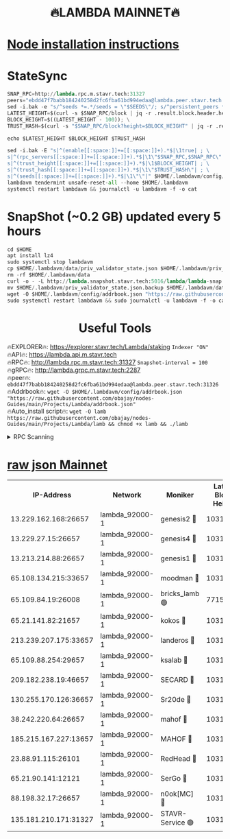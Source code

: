 <h1 align="center"> 🔥LAMBDA MAINNET🔥</h1>


[Node installation instructions](https://github.com/obajay/nodes-Guides/tree/main/Projects/Lambda)
=


# StateSync
```python
SNAP_RPC=http://lambda.rpc.m.stavr.tech:31327
peers="ebdd47f7babb184240258d2fc6fba61bd994edaa@lambda.peer.stavr.tech:31326" 
sed -i.bak -e "s/^seeds *=.*/seeds = \"$SEEDS\"/; s/^persistent_peers *=.*/persistent_peers = \"$PEERS\"/" $HOME/.lambdavm/config/config.toml
LATEST_HEIGHT=$(curl -s $SNAP_RPC/block | jq -r .result.block.header.height); \
BLOCK_HEIGHT=$((LATEST_HEIGHT - 100)); \
TRUST_HASH=$(curl -s "$SNAP_RPC/block?height=$BLOCK_HEIGHT" | jq -r .result.block_id.hash)

echo $LATEST_HEIGHT $BLOCK_HEIGHT $TRUST_HASH

sed -i.bak -E "s|^(enable[[:space:]]+=[[:space:]]+).*$|\1true| ; \
s|^(rpc_servers[[:space:]]+=[[:space:]]+).*$|\1\"$SNAP_RPC,$SNAP_RPC\"| ; \
s|^(trust_height[[:space:]]+=[[:space:]]+).*$|\1$BLOCK_HEIGHT| ; \
s|^(trust_hash[[:space:]]+=[[:space:]]+).*$|\1\"$TRUST_HASH\"| ; \
s|^(seeds[[:space:]]+=[[:space:]]+).*$|\1\"\"|" $HOME/.lambdavm/config/config.toml
lambdavm tendermint unsafe-reset-all --home $HOME/.lambdavm
systemctl restart lambdavm && journalctl -u lambdavm -f -o cat

```
# SnapShot (~0.2 GB) updated every 5 hours
```python
cd $HOME
apt install lz4
sudo systemctl stop lambdavm
cp $HOME/.lambdavm/data/priv_validator_state.json $HOME/.lambdavm/priv_validator_state.json.backup
rm -rf $HOME/.lambdavm/data
curl -o - -L http://lambda.snapshot.stavr.tech:5016/lambda/lambda-snap.tar.lz4 | lz4 -c -d - | tar -x -C $HOME/.lambdavm --strip-components 2
mv $HOME/.lambdavm/priv_validator_state.json.backup $HOME/.lambdavm/data/priv_validator_state.json
wget -O $HOME/.lambdavm/config/addrbook.json "https://raw.githubusercontent.com/obajay/nodes-Guides/main/Projects/Lambda/addrbook.json"
sudo systemctl restart lambdavm && sudo journalctl -u lambdavm -f -o cat
```
 <h1 align="center"> Useful Tools</h1>

🔥EXPLORER🔥:      https://explorer.stavr.tech/Lambda/staking	        `Indexer "ON"` \
🔥API🔥: 			 		 https://lambda.api.m.stavr.tech \
🔥RPC🔥:           http://lambda.rpc.m.stavr.tech:31327	              `Snapshot-interval = 100` \
🔥gRPC🔥:          http://lambda.grpc.m.stavr.tech:2287 \
🔥peer🔥:					 `ebdd47f7babb184240258d2fc6fba61bd994edaa@lambda.peer.stavr.tech:31326` \
🔥Addrbook🔥:    ```wget -O $HOME/.lambdavm/config/addrbook.json "https://raw.githubusercontent.com/obajay/nodes-Guides/main/Projects/Lambda/addrbook.json"``` \
🔥Auto_install script🔥: ```wget -O lamb https://raw.githubusercontent.com/obajay/nodes-Guides/main/Projects/Lambda/lamb && chmod +x lamb && ./lamb```


<details>
<summary>RPC Scanning</summary>

<h2 align="center"> We scan nodes in real time every 4 hours. And we provide the final result of RPC endpoints.
We cannot influence the operation of these nodes in any way. </h2>


```python
If Voting Power is higher than 0 --> then the Node is a validator of the network and may be subject to attack and be a potential threat to the chain.
```
```python
We marked such validators with a red symbol
```

</details>

[raw json Mainnet](https://rpc-check.lambm.stavr.tech/lambm/rpc-lambm-result.json)
=


<table><tr><th>IP-Address</th><th>Network</th><th>Moniker</th><th>Latest Block Height</th><th>Earliest Block Height</th><th>Catching Up</th><th>Voting Power</th><th>Scan Time</th></tr><tr><td>13.229.162.168:26657</td><td>lambda_92000-1</td><td>genesis2 🔴</td><td>10312039</td><td>1</td><td>False</td><td>16606838</td><td>2023-12-02T20:22:28.220233442UTC</td></tr><tr><td>13.229.27.15:26657</td><td>lambda_92000-1</td><td>genesis4 🔴</td><td>10312040</td><td>1</td><td>False</td><td>9887611</td><td>2023-12-02T20:22:31.197904905UTC</td></tr><tr><td>13.213.214.88:26657</td><td>lambda_92000-1</td><td>genesis1 🔴</td><td>10312041</td><td>1</td><td>False</td><td>107835</td><td>2023-12-02T20:22:32.558553350UTC</td></tr><tr><td>65.108.134.215:33657</td><td>lambda_92000-1</td><td>moodman 🔴</td><td>10312043</td><td>632001</td><td>False</td><td>1070005</td><td>2023-12-02T20:22:37.704034309UTC</td></tr><tr><td>65.109.84.19:26008</td><td>lambda_92000-1</td><td>bricks_lamb 🟢</td><td>7715743</td><td>7581001</td><td>False</td><td>0</td><td>2023-12-02T20:22:42.061473404UTC</td></tr><tr><td>65.21.141.82:21657</td><td>lambda_92000-1</td><td>kokos 🔴</td><td>10312042</td><td>7716001</td><td>False</td><td>546765</td><td>2023-12-02T20:22:34.985483890UTC</td></tr><tr><td>213.239.207.175:33657</td><td>lambda_92000-1</td><td>landeros 🔴</td><td>10312038</td><td>8136001</td><td>False</td><td>935399</td><td>2023-12-02T20:22:22.154241074UTC</td></tr><tr><td>65.109.88.254:29657</td><td>lambda_92000-1</td><td>ksalab 🔴</td><td>10312043</td><td>8715001</td><td>False</td><td>501078</td><td>2023-12-02T20:22:38.398283361UTC</td></tr><tr><td>209.182.238.19:46657</td><td>lambda_92000-1</td><td>SECARD 🔴</td><td>10312039</td><td>9443001</td><td>False</td><td>2092101</td><td>2023-12-02T20:22:27.249398994UTC</td></tr><tr><td>130.255.170.126:36657</td><td>lambda_92000-1</td><td>Sr20de 🔴</td><td>10312038</td><td>10014001</td><td>False</td><td>670755</td><td>2023-12-02T20:22:22.793524747UTC</td></tr><tr><td>38.242.220.64:26657</td><td>lambda_92000-1</td><td>mahof 🔴</td><td>10312037</td><td>10131001</td><td>False</td><td>770350</td><td>2023-12-02T20:22:17.348836283UTC</td></tr><tr><td>185.215.167.227:13657</td><td>lambda_92000-1</td><td>MAHOF 🔴</td><td>10312041</td><td>10134001</td><td>False</td><td>2051510</td><td>2023-12-02T20:22:31.563030718UTC</td></tr><tr><td>23.88.91.115:26101</td><td>lambda_92000-1</td><td>RedHead 🔴</td><td>10312038</td><td>10212038</td><td>False</td><td>553202</td><td>2023-12-02T20:22:22.384790340UTC</td></tr><tr><td>65.21.90.141:12121</td><td>lambda_92000-1</td><td>SerGo 🔴</td><td>10312043</td><td>10212043</td><td>False</td><td>10511542</td><td>2023-12-02T20:22:38.771183141UTC</td></tr><tr><td>88.198.32.17:26657</td><td>lambda_92000-1</td><td>n0ok[MC] 🔴</td><td>10312043</td><td>10212043</td><td>False</td><td>1578630</td><td>2023-12-02T20:22:41.732921228UTC</td></tr><tr><td>135.181.210.171:31327</td><td>lambda_92000-1</td><td>STAVR-Service 🟢</td><td>10312043</td><td>10311501</td><td>False</td><td>0</td><td>2023-12-02T20:22:37.371474687UTC</td></tr></table>

